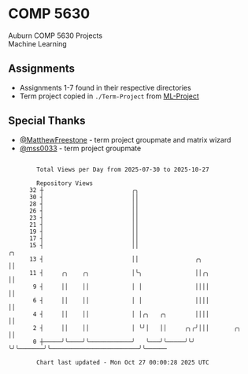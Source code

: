 # COMP 5630
Auburn COMP 5630 Projects  
Machine Learning

## Assignments
- Assignments 1-7 found in their respective directories
- Term project copied in `./Term-Project` from [ML-Project](https://github.com/wumphlett/ML-Project)

## Special Thanks
- [@MatthewFreestone](https://github.com/MatthewFreestone) - term project groupmate and matrix wizard
- [@mss0033](https://github.com/mss0033) - term project groupmate

```

        Total Views per Day from 2025-07-30 to 2025-10-27

        Repository Views
      32 ┼                         ╭╮
      30 ┤                         ││
      28 ┤                         ││
      26 ┤                         ││
      23 ┤                         ││
      21 ┤                         ││
      19 ┤                         ││
      17 ┤                         ││
      15 ┤                         ││                                                      ╭╮
      13 ┤                         ││                ╭╮                                    ││
      11 ┤     ╭╮    ╭╮            │╰╮               ││╭╮                                  ││
       9 ┤     ││    ││            │ │               ││││                                  ││
       6 ┤     ││    ││            │ │               ││││                                  ││
       4 ┤     ││    ││            │ │╭╮   ╭╮        ││││                                  ││
       2 ┤     ││    ││            │ ╰╯│   ││     ╭╮╭╯│││       ╭╮                         ││
       0 ┼─────╯╰────╯╰────────────╯   ╰───╯╰─────╯╰╯ ╰╯╰───────╯╰─────────────────────────╯╰──────

        Chart last updated - Mon Oct 27 00:00:28 2025 UTC
        
```
